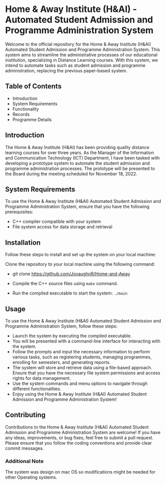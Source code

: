 # Home & Away Institute (H&AI) - Automated Student Admission and Programme Administration System


Welcome to the official repository for the Home & Away Institute (H&AI) Automated Student Admission and Programme Administration System. This system aims to streamline the administrative processes of our educational institution, specializing in Distance Learning courses. With this system, we intend to automate tasks such as student admission and programme administration, replacing the previous paper-based system.


## Table of Contents
* Introduction
* System Requirements
* Functionality
* Records
* Programme Details

## Introduction

The Home & Away Institute (H&AI) has been providing quality distance learning courses for over three years. As the Manager of the Information and Communication Technology (ICT) Department, I have been tasked with developing a prototype system to automate the student admission and programme administration processes. The prototype will be presented to the Board during the meeting scheduled for November 18, 2022.

## System Requirements

To use the Home & Away Institute (H&AI) Automated Student Admission and Programme Administration System, ensure that you have the following prerequisites:

* C++ compiler compatible with your system
* File system access for data storage and retrieval

## Installation

Follow these steps to install and set up the system on your local machine:

Clone the repository to your local machine using the following command:

- git clone https://github.com/JovaughnR/Home-and-Away

- Compile the C++ source files using `make` command.

- Run the compiled executable to start the system:
 `./main`


## Usage

To use the Home & Away Institute (H&AI) Automated Student Admission and Programme Administration System, follow these steps:

* Launch the system by executing the compiled executable.
* You will be presented with a command-line interface for interacting with the system.
* Follow the prompts and input the necessary information to perform various tasks, such as registering students, managing programmes, enrolling for semesters, and generating reports.
* The system will store and retrieve data using a file-based approach. Ensure that you have the necessary file system permissions and access rights for data management.
* Use the system commands and menu options to navigate through different functionalities.
* Enjoy using the Home & Away Institute (H&AI) Automated Student Admission and Programme Administration System!

## Contributing

Contributions to the Home & Away Institute (H&AI) Automated Student Admission and Programme Administration System are welcome! If you have any ideas, improvements, or bug fixes, feel free to submit a pull request. Please ensure that you follow the coding conventions and provide clear commit messages.

### Additional Note
The system was design on mac OS so modifications might be needed for other Operating systems.


